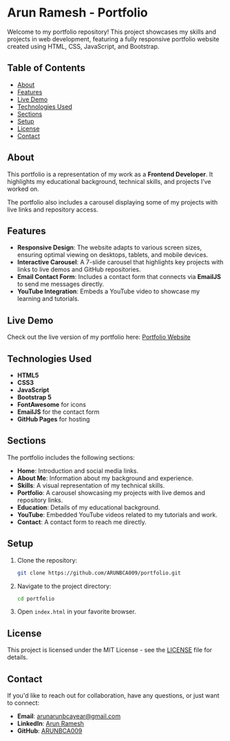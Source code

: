 # Arun Ramesh - Portfolio

Welcome to my portfolio repository! This project showcases my skills and projects in web development, featuring a fully responsive portfolio website created using HTML, CSS, JavaScript, and Bootstrap.

## Table of Contents

- [About](#about)
- [Features](#features)
- [Live Demo](#live-demo)
- [Technologies Used](#technologies-used)
- [Sections](#sections)
- [Setup](#setup)
- [License](#license)
- [Contact](#contact)

## About

This portfolio is a representation of my work as a **Frontend Developer**. It highlights my educational background, technical skills, and projects I’ve worked on.

The portfolio also includes a carousel displaying some of my projects with live links and repository access.

## Features

- **Responsive Design**: The website adapts to various screen sizes, ensuring optimal viewing on desktops, tablets, and mobile devices.
- **Interactive Carousel**: A 7-slide carousel that highlights key projects with links to live demos and GitHub repositories.
- **Email Contact Form**: Includes a contact form that connects via **EmailJS** to send me messages directly.
- **YouTube Integration**: Embeds a YouTube video to showcase my learning and tutorials.

## Live Demo

Check out the live version of my portfolio here: [Portfolio Website](https://arunbca009.github.io/portfolio)

## Technologies Used

- **HTML5**
- **CSS3**
- **JavaScript**
- **Bootstrap 5**
- **FontAwesome** for icons
- **EmailJS** for the contact form
- **GitHub Pages** for hosting

## Sections

The portfolio includes the following sections:

- **Home**: Introduction and social media links.
- **About Me**: Information about my background and experience.
- **Skills**: A visual representation of my technical skills.
- **Portfolio**: A carousel showcasing my projects with live demos and repository links.
- **Education**: Details of my educational background.
- **YouTube**: Embedded YouTube videos related to my tutorials and work.
- **Contact**: A contact form to reach me directly.

## Setup

1. Clone the repository:
    ```bash
    git clone https://github.com/ARUNBCA009/portfolio.git
    ```
2. Navigate to the project directory:
    ```bash
    cd portfolio
    ```
3. Open `index.html` in your favorite browser.

## License

This project is licensed under the MIT License - see the [LICENSE](LICENSE) file for details.

## Contact

If you'd like to reach out for collaboration, have any questions, or just want to connect:

- **Email**: arunarunbcayear@gmail.com
- **LinkedIn**: [Arun Ramesh](https://www.linkedin.com/in/arun-r-525343280)
- **GitHub**: [ARUNBCA009](https://github.com/ARUNBCA009)

